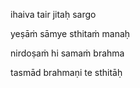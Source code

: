 ihaiva tair jitaḥ sargo

yeṣāṁ sāmye sthitaṁ manaḥ

nirdoṣaṁ hi samaṁ brahma

tasmād brahmaṇi te sthitāḥ